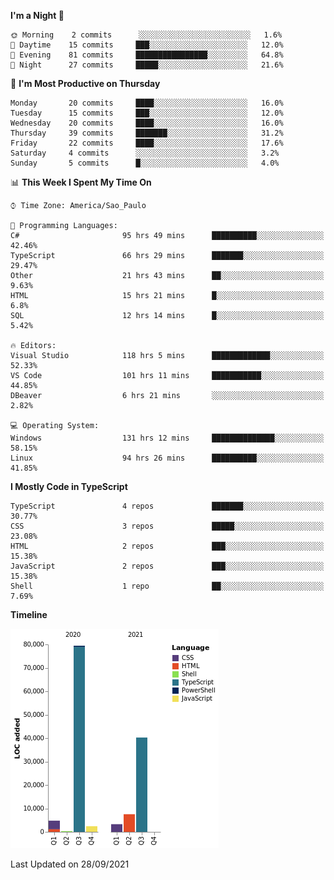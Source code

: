 <!--START_SECTION:waka-->
**I'm a Night 🦉** 

```text
🌞 Morning    2 commits      ░░░░░░░░░░░░░░░░░░░░░░░░░   1.6% 
🌆 Daytime    15 commits     ███░░░░░░░░░░░░░░░░░░░░░░   12.0% 
🌃 Evening    81 commits     ████████████████░░░░░░░░░   64.8% 
🌙 Night      27 commits     █████░░░░░░░░░░░░░░░░░░░░   21.6%

```
📅 **I'm Most Productive on Thursday** 

```text
Monday       20 commits     ████░░░░░░░░░░░░░░░░░░░░░   16.0% 
Tuesday      15 commits     ███░░░░░░░░░░░░░░░░░░░░░░   12.0% 
Wednesday    20 commits     ████░░░░░░░░░░░░░░░░░░░░░   16.0% 
Thursday     39 commits     ███████░░░░░░░░░░░░░░░░░░   31.2% 
Friday       22 commits     ████░░░░░░░░░░░░░░░░░░░░░   17.6% 
Saturday     4 commits      ░░░░░░░░░░░░░░░░░░░░░░░░░   3.2% 
Sunday       5 commits      █░░░░░░░░░░░░░░░░░░░░░░░░   4.0%

```


📊 **This Week I Spent My Time On** 

```text
⌚︎ Time Zone: America/Sao_Paulo

💬 Programming Languages: 
C#                       95 hrs 49 mins      ██████████░░░░░░░░░░░░░░░   42.46% 
TypeScript               66 hrs 29 mins      ███████░░░░░░░░░░░░░░░░░░   29.47% 
Other                    21 hrs 43 mins      ██░░░░░░░░░░░░░░░░░░░░░░░   9.63% 
HTML                     15 hrs 21 mins      █░░░░░░░░░░░░░░░░░░░░░░░░   6.8% 
SQL                      12 hrs 14 mins      █░░░░░░░░░░░░░░░░░░░░░░░░   5.42%

🔥 Editors: 
Visual Studio            118 hrs 5 mins      █████████████░░░░░░░░░░░░   52.33% 
VS Code                  101 hrs 11 mins     ███████████░░░░░░░░░░░░░░   44.85% 
DBeaver                  6 hrs 21 mins       ░░░░░░░░░░░░░░░░░░░░░░░░░   2.82%

💻 Operating System: 
Windows                  131 hrs 12 mins     ██████████████░░░░░░░░░░░   58.15% 
Linux                    94 hrs 26 mins      ██████████░░░░░░░░░░░░░░░   41.85%

```

**I Mostly Code in TypeScript** 

```text
TypeScript               4 repos             ███████░░░░░░░░░░░░░░░░░░   30.77% 
CSS                      3 repos             █████░░░░░░░░░░░░░░░░░░░░   23.08% 
HTML                     2 repos             ███░░░░░░░░░░░░░░░░░░░░░░   15.38% 
JavaScript               2 repos             ███░░░░░░░░░░░░░░░░░░░░░░   15.38% 
Shell                    1 repo              ██░░░░░░░░░░░░░░░░░░░░░░░   7.69%

```


**Timeline**

![Chart not found](https://raw.githubusercontent.com/jonhoffmam/jonhoffmam/master/charts/bar_graph.png) 


 Last Updated on 28/09/2021
<!--END_SECTION:waka-->
